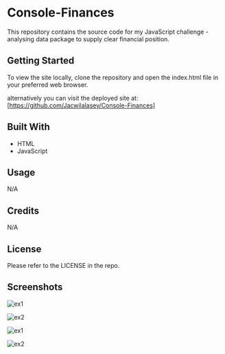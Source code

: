 # Console-Finances

This repository contains the source code for my JavaScript challenge - analysing data package to supply clear financial position.

## Getting Started

To view the site locally, clone the repository and open the index.html file in your preferred web browser.

alternatively you can visit the deployed site at:
[https://github.com/Jacwilalasey/Console-Finances]

## Built With

- HTML
- JavaScript

## Usage

N/A

## Credits

N/A

## License

Please refer to the LICENSE in the repo.

## Screenshots

![ex1](https://user-images.githubusercontent.com/92437517/211088223-8e9ce177-58fd-4163-bebf-7a69902807d8.png)

![ex2](https://user-images.githubusercontent.com/92437517/211088235-3130c743-542b-48f5-a628-0d2b908d1769.png)

![ex1](https://raw.githubusercontent.com/Jacwilalasey/Console-Finances/master/.github/ex1.png)

![ex2](https://raw.githubusercontent.com/Jacwilalasey/Console-Finances/master/.github/ex2.png)
